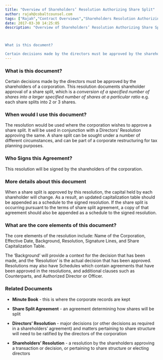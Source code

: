 ```yaml
---
title: "Overview of Shareholders’ Resolution Authorizing Share Split"
author: rajah@cobaltcounsel.com
tags: ["Rajah","Contract Overviews","Shareholders Resolution Authorizing Share Split"]
date: 2017-03-30 14:25:05
description: "Overview of Shareholders’ Resolution Authorizing Share Split

 

What is this document?

Certain decisions made by the directors must be approved by the shareholders of a corporation. This resolution..."
---
```




 

### What is this document?

Certain decisions made by the directors must be approved by the shareholders of a corporation. This resolution documents shareholder approval of a share split, which is a *conversion of a specified number of shares into a larger specified number of shares at a particular ratio* e.g. each share splits into 2 or 3 shares.

 

### When would I use this document?

The resolution would be used where the corporation wishes to approve a share split. It will be used in conjunction with a Directors’ Resolution approving the same. A share split can be sought under a number of different circumstances, and can be part of a corporate restructuring for tax planning purposes.

 

### Who Signs this Agreement?

This resolution will be signed by the shareholders of the corporation.

 

### More details about this document

When a share split is approved by this resolution, the capital held by each shareholder will change. As a result, an updated capitalization table should be appended as a schedule to the signed resolution. If the share split is occurring pursuant to the terms of share split agreement, a copy of that agreement should also be appended as a schedule to the signed resolution.

 

### What are the core elements of this document?

The core elements of the resolution include: Name of the Corporation, Effective Date, Background, Resolution, Signature Lines, and Share Capitalization Table. 

The ‘Background’ will provide a context for the decision that has been made, and the ‘Resolution’ is the actual decision that has been approved. Resolutions may also have Schedules which contain agreements that have been approved in the resolutions, and additional clauses such as Counterparts, and Authorized Director or Officer. 

 

### Related Documents

- **Minute Book** - this is where the corporate records are kept

- **Share Split Agreement** - an agreement determining how shares will be split

- **Directors’ Resolution** - major decisions (or other decisions as required in a shareholders’ agreement) and matters pertaining to share structure will need to be ratified by the directors of the corporation

- **Shareholders’ Resolution** -  a resolution by the shareholders approving a transaction or decision, or pertaining to share structure or electing directors

 
